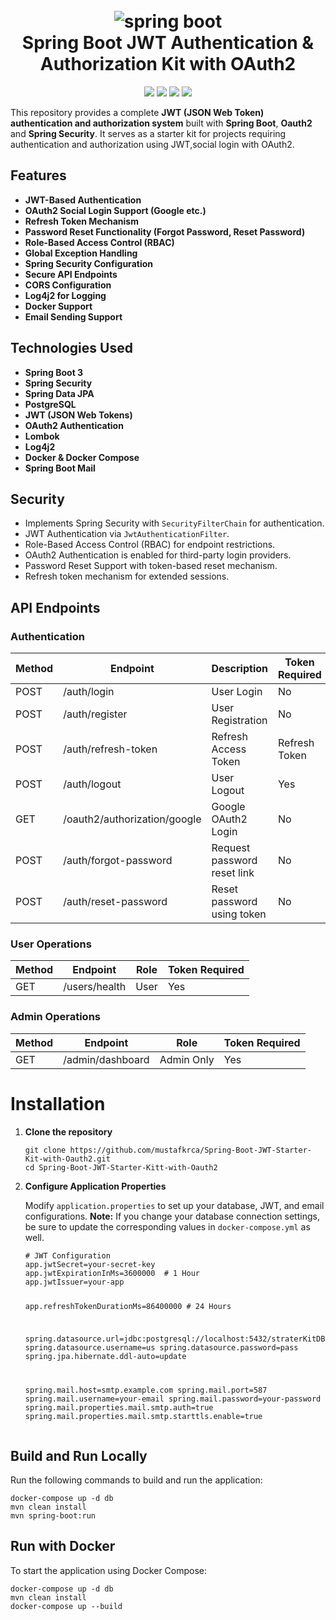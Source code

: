 
<body>
  <h1 align="center">
  <br>
  <a><img src="https://github.com/khandelwal-arpit/springboot-starterkit/blob/master/docs/images/spring-framework.png" alt="spring boot"></a>
  <br>
  Spring Boot JWT Authentication & Authorization Kit with OAuth2 
  <br>
</h1>
  <p align="center">
    <a alt="Java">
        <img src="https://img.shields.io/badge/Java-v23-orange.svg" />
    </a>
    <a alt="Spring Boot">
        <img src="https://img.shields.io/badge/Spring%20Boot-v3.4.2-brightgreen.svg" />
    </a>
    <a alt="Bootstrap">
        <img src="https://img.shields.io/badge/JWT-v0.12.5-yellowgreen.svg">
    </a>
    <a alt="Material">
        <img src="https://img.shields.io/badge/Spring%20Security-v6-orange.svg">  
    </a>      
</p>
  <p>This repository provides a complete <strong>JWT (JSON Web Token) authentication and authorization system</strong> built with <strong>Spring Boot</strong>, <strong>Oauth2</strong> and <strong>Spring Security</strong>. It serves as a starter kit for projects requiring authentication and authorization using JWT,social login with OAuth2.</p>

  <h2>Features</h2>
  <ul>
    <li><strong>JWT-Based Authentication</strong></li>
    <li><strong>OAuth2 Social Login Support (Google etc.)</strong></li>
    <li><strong>Refresh Token Mechanism</strong></li>
    <li><strong>Password Reset Functionality (Forgot Password, Reset Password)</strong></li>
    <li><strong>Role-Based Access Control (RBAC)</strong></li>
    <li><strong>Global Exception Handling</strong></li>
    <li><strong>Spring Security Configuration</strong></li>
    <li><strong>Secure API Endpoints</strong></li>
    <li><strong>CORS Configuration</strong></li>
    <li><strong>Log4j2 for Logging</strong></li>
    <li><strong>Docker Support</strong></li>
    <li><strong>Email Sending Support</strong></li>
  </ul>

  <h2>Technologies Used</h2>
  <ul>
    <li><strong>Spring Boot 3</strong></li>
    <li><strong>Spring Security</strong></li>
    <li><strong>Spring Data JPA</strong></li>
    <li><strong>PostgreSQL</strong></li>
    <li><strong>JWT (JSON Web Tokens)</strong></li>
    <li><strong>OAuth2 Authentication</strong></li>
    <li><strong>Lombok</strong></li>
    <li><strong>Log4j2</strong></li>
    <li><strong>Docker & Docker Compose</strong></li>
    <li><strong>Spring Boot Mail</strong></li>
  </ul>

  <h2>Security</h2>
  <ul>
    <li>Implements Spring Security with <code>SecurityFilterChain</code> for authentication.</li>
    <li>JWT Authentication via <code>JwtAuthenticationFilter</code>.</li>
    <li>Role-Based Access Control (RBAC) for endpoint restrictions.</li>
    <li>OAuth2 Authentication is enabled for third-party login providers.</li>
    <li>Password Reset Support with token-based reset mechanism.</li>
    <li>Refresh token mechanism for extended sessions.</li>
  </ul>

  <h2>API Endpoints</h2>
  <h3>Authentication</h3>
<table>
  <thead>
    <tr>
      <th>Method</th>
      <th>Endpoint</th>
      <th>Description</th>
      <th>Token Required</th>
    </tr>
  </thead>
  <tbody>
    <tr>
      <td>POST</td>
      <td>/auth/login</td>
      <td>User Login</td>
      <td>No</td>
    </tr>
    <tr>
      <td>POST</td>
      <td>/auth/register</td>
      <td>User Registration</td>
      <td>No</td>
    </tr>
    <tr>
      <td>POST</td>
      <td>/auth/refresh-token</td>
      <td>Refresh Access Token</td>
      <td>Refresh Token</td>
    </tr>
    <tr>
      <td>POST</td>
      <td>/auth/logout</td>
      <td>User Logout</td>
      <td>Yes</td>
    </tr>
    <tr>
      <td>GET</td>
      <td>/oauth2/authorization/google</td>
      <td>Google OAuth2 Login</td>
      <td>No</td>
    </tr>
    <tr>
      <td>POST</td>
      <td>/auth/forgot-password</td>
      <td>Request password reset link</td>
      <td>No</td>
    </tr>
    <tr>
      <td>POST</td>
      <td>/auth/reset-password</td>
      <td>Reset password using token</td>
      <td>No</td>
    </tr>
  </tbody>
</table>

<h3>User Operations</h3>
<table>
  <thead>
    <tr>
      <th>Method</th>
      <th>Endpoint</th>
      <th>Role</th>
      <th>Token Required</th>
    </tr>
  </thead>
  <tbody>
    <tr>
      <td>GET</td>
      <td>/users/health</td>
      <td>User</td>
      <td>Yes</td>
    </tr>
  </tbody>
</table>

<h3>Admin Operations</h3>
<table>
  <thead>
    <tr>
      <th>Method</th>
      <th>Endpoint</th>
      <th>Role</th>
      <th>Token Required</th>
    </tr>
  </thead>
  <tbody>
    <tr>
      <td>GET</td>
      <td>/admin/dashboard</td>
      <td>Admin Only</td>
      <td>Yes</td>
    </tr>
  </tbody>
</table>



  <h1>Installation</h1>
  <ol>
    <li>
      <p><strong>Clone the repository</strong></p>
      <pre><code>git clone https://github.com/mustafkrca/Spring-Boot-JWT-Starter-Kit-with-Oauth2.git
cd Spring-Boot-JWT-Starter-Kitt-with-Oauth2</code></pre>
    </li>
    <li>
      <p><strong>Configure Application Properties</strong></p>
<p>Modify <code>application.properties</code> to set up your database, JWT, and email configurations. <strong>Note:</strong> If you change your database connection settings, be sure to update the corresponding values in <code>docker-compose.yml</code> as well.</p>
      <pre><code># JWT Configuration
app.jwtSecret=your-secret-key
app.jwtExpirationInMs=3600000  # 1 Hour
app.jwtIssuer=your-app

app.refreshTokenDurationMs=86400000  # 24 Hours

spring.datasource.url=jdbc:postgresql://localhost:5432/straterKitDB
spring.datasource.username=us
spring.datasource.password=pass
spring.jpa.hibernate.ddl-auto=update

spring.mail.host=smtp.example.com
spring.mail.port=587
spring.mail.username=your-email
spring.mail.password=your-password
spring.mail.properties.mail.smtp.auth=true
spring.mail.properties.mail.smtp.starttls.enable=true</code></pre>
    </li>
  </ol>

  


  <h2>Build and Run Locally</h2>
  <p>Run the following commands to build and run the application:</p>
  <pre><code>docker-compose up -d db
mvn clean install
mvn spring-boot:run</code></pre>

  <h2>Run with Docker</h2>
  <p>To start the application using Docker Compose:</p>
  <pre><code>docker-compose up -d db
mvn clean install 
docker-compose up --build</code></pre>
</html>
